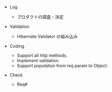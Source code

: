 - Log
  - プロダクトの調査・決定

- Validation
  - Hibernate Validator の組み込み

- Coding
  - Support all http methods.
  - Implement validation.
  - Support population from req param to Object.

- Check
  - Req#